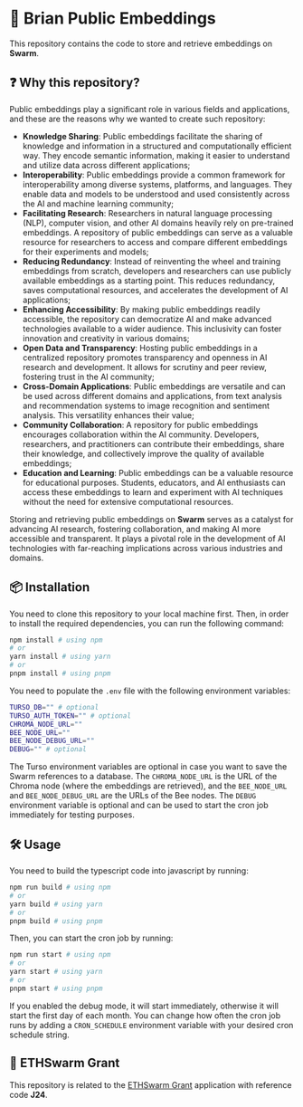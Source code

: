 # 🧠 Brian Public Embeddings

This repository contains the code to store and retrieve embeddings on **Swarm**.

## ❓ Why this repository?

Public embeddings play a significant role in various fields and applications, and these are the reasons why we wanted to create such repository:

- **Knowledge Sharing**: Public embeddings facilitate the sharing of knowledge and information in a structured and computationally efficient way. They encode semantic information, making it easier to understand and utilize data across different applications;
- **Interoperability**: Public embeddings provide a common framework for interoperability among diverse systems, platforms, and languages. They enable data and models to be understood and used consistently across the AI and machine learning community;
- **Facilitating Research**: Researchers in natural language processing (NLP), computer vision, and other AI domains heavily rely on pre-trained embeddings. A repository of public embeddings can serve as a valuable resource for researchers to access and compare different embeddings for their experiments and models;
- **Reducing Redundancy**: Instead of reinventing the wheel and training embeddings from scratch, developers and researchers can use publicly available embeddings as a starting point. This reduces redundancy, saves computational resources, and accelerates the development of AI applications;
- **Enhancing Accessibility**: By making public embeddings readily accessible, the repository can democratize AI and make advanced technologies available to a wider audience. This inclusivity can foster innovation and creativity in various domains;
- **Open Data and Transparency**: Hosting public embeddings in a centralized repository promotes transparency and openness in AI research and development. It allows for scrutiny and peer review, fostering trust in the AI community;
- **Cross-Domain Applications**: Public embeddings are versatile and can be used across different domains and applications, from text analysis and recommendation systems to image recognition and sentiment analysis. This versatility enhances their value;
- **Community Collaboration**: A repository for public embeddings encourages collaboration within the AI community. Developers, researchers, and practitioners can contribute their embeddings, share their knowledge, and collectively improve the quality of available embeddings;
- **Education and Learning**: Public embeddings can be a valuable resource for educational purposes. Students, educators, and AI enthusiasts can access these embeddings to learn and experiment with AI techniques without the need for extensive computational resources.

Storing and retrieving public embeddings on **Swarm** serves as a catalyst for advancing AI research, fostering collaboration, and making AI more accessible and transparent. It plays a pivotal role in the development of AI technologies with far-reaching implications across various industries and domains.

## 📦 Installation

You need to clone this repository to your local machine first. Then, in order to install the required dependencies, you can run the following command:

```bash
npm install # using npm
# or
yarn install # using yarn
# or
pnpm install # using pnpm
```

You need to populate the `.env` file with the following environment variables:

```bash
TURSO_DB="" # optional
TURSO_AUTH_TOKEN="" # optional
CHROMA_NODE_URL=""
BEE_NODE_URL=""
BEE_NODE_DEBUG_URL=""
DEBUG="" # optional
```

The Turso environment variables are optional in case you want to save the Swarm references to a database. The `CHROMA_NODE_URL` is the URL of the Chroma node (where the embeddings are retrieved), and the `BEE_NODE_URL` and `BEE_NODE_DEBUG_URL` are the URLs of the Bee nodes. The `DEBUG` environment variable is optional and can be used to start the cron job immediately for testing purposes.

## 🛠️ Usage

You need to build the typescript code into javascript by running:

```bash
npm run build # using npm
# or
yarn build # using yarn
# or
pnpm build # using pnpm
```

Then, you can start the cron job by running:

```bash
npm run start # using npm
# or
yarn start # using yarn
# or
pnpm start # using pnpm
```

If you enabled the debug mode, it will start immediately, otherwise it will start the first day of each month. You can change how often the cron job runs by adding a `CRON_SCHEDULE` environment variable with your desired cron schedule string.

## 📜 ETHSwarm Grant

This repository is related to the [ETHSwarm Grant]() application with reference code **J24**.
